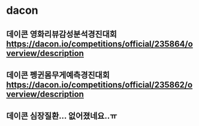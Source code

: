 # dacon
## 데이콘 영화리뷰감성분석경진대회 https://dacon.io/competitions/official/235864/overview/description
## 데이콘 펭귄몸무게예측경진대회 https://dacon.io/competitions/official/235862/overview/description
## 데이콘 심장질환... 없어졌네요..ㅠ 
